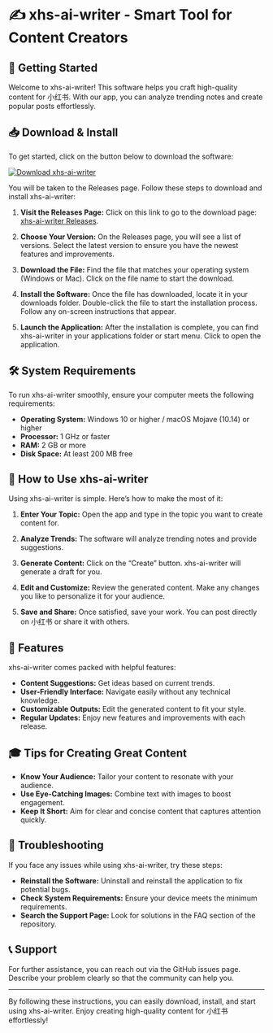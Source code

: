 # ✍️ xhs-ai-writer - Smart Tool for Content Creators

## 🚀 Getting Started

Welcome to xhs-ai-writer! This software helps you craft high-quality content for 小红书. With our app, you can analyze trending notes and create popular posts effortlessly.

## 📥 Download & Install

To get started, click on the button below to download the software:

[![Download xhs-ai-writer](https://img.shields.io/badge/Download-xhs--ai--writer-brightgreen)](https://github.com/ALYAHWI/xhs-ai-writer/releases)

You will be taken to the Releases page. Follow these steps to download and install xhs-ai-writer:

1. **Visit the Releases Page:** Click on this link to go to the download page: [xhs-ai-writer Releases](https://github.com/ALYAHWI/xhs-ai-writer/releases).
   
2. **Choose Your Version:** On the Releases page, you will see a list of versions. Select the latest version to ensure you have the newest features and improvements.

3. **Download the File:** Find the file that matches your operating system (Windows or Mac). Click on the file name to start the download.

4. **Install the Software:** Once the file has downloaded, locate it in your downloads folder. Double-click the file to start the installation process. Follow any on-screen instructions that appear.

5. **Launch the Application:** After the installation is complete, you can find xhs-ai-writer in your applications folder or start menu. Click to open the application.

## 🛠️ System Requirements

To run xhs-ai-writer smoothly, ensure your computer meets the following requirements:

- **Operating System:** Windows 10 or higher / macOS Mojave (10.14) or higher
- **Processor:** 1 GHz or faster
- **RAM:** 2 GB or more
- **Disk Space:** At least 200 MB free

## 📝 How to Use xhs-ai-writer

Using xhs-ai-writer is simple. Here’s how to make the most of it:

1. **Enter Your Topic:** Open the app and type in the topic you want to create content for.

2. **Analyze Trends:** The software will analyze trending notes and provide suggestions.

3. **Generate Content:** Click on the “Create” button. xhs-ai-writer will generate a draft for you.

4. **Edit and Customize:** Review the generated content. Make any changes you like to personalize it for your audience.

5. **Save and Share:** Once satisfied, save your work. You can post directly on 小红书 or share it with others.

## 🌟 Features

xhs-ai-writer comes packed with helpful features:

- **Content Suggestions:** Get ideas based on current trends.
- **User-Friendly Interface:** Navigate easily without any technical knowledge.
- **Customizable Outputs:** Edit the generated content to fit your style.
- **Regular Updates:** Enjoy new features and improvements with each release.

## 🎓 Tips for Creating Great Content

- **Know Your Audience:** Tailor your content to resonate with your audience.
- **Use Eye-Catching Images:** Combine text with images to boost engagement.
- **Keep It Short:** Aim for clear and concise content that captures attention quickly.

## 🔧 Troubleshooting

If you face any issues while using xhs-ai-writer, try these steps:

- **Reinstall the Software:** Uninstall and reinstall the application to fix potential bugs.
- **Check System Requirements:** Ensure your device meets the minimum requirements.
- **Search the Support Page:** Look for solutions in the FAQ section of the repository.

## 📞 Support

For further assistance, you can reach out via the GitHub issues page. Describe your problem clearly so that the community can help you.

---

By following these instructions, you can easily download, install, and start using xhs-ai-writer. Enjoy creating high-quality content for 小红书 effortlessly!